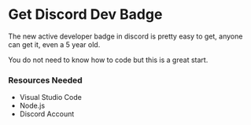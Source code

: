 # Get Discord Dev Badge

The new active developer badge in discord is pretty easy to get, anyone can get it, even a 5 year old.

You do not need to know how to code but this is a great start.

<h3>Resources Needed</h3>

<ul>
<li>Visual Studio Code</li>
<li>Node.js</li>
<li>Discord Account</li>
</ul>
